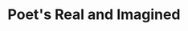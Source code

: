 ---
pid: RS41
title: Poet's Real and Imagined
location_transcription: West Philly
zipcode: '19143'
outside_phl: 
neighborhood: University City
age: '28'
age_range: 20-29
instagram: 
image_file_name: RS_41.jpg
proposal_transcription: |-
  I would love to see a statue of all the books of poetry published by diverse writers past/present in Philly. They could be added year after year
  [leaning/scattered books w/ name on a stool & needs bottom]
  sound contribution?
topic: Art,Education,Inclusivity,Philadelphia
topic_summary: 0, 0, 0, 0
type: Sculpture Statue
keywords_other: books, poetry, diversity
credit: 
image_labels: 
twitter: apiarymag
facebook: 
permalink: "/monuments/rs41/"
layout: item-page
---